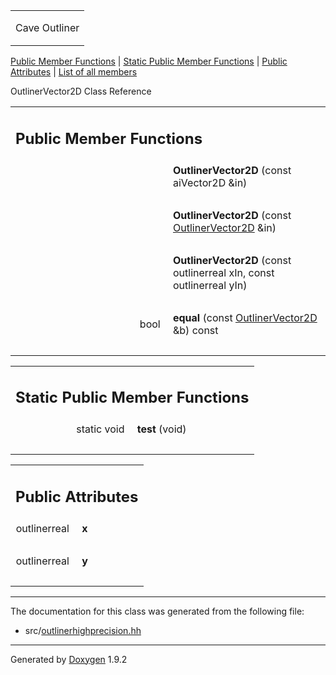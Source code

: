 <table data-cellspacing="0" data-cellpadding="0">
<colgroup>
<col style="width: 100%" />
</colgroup>
<tbody>
<tr class="odd" style="height: 56px;">
<td id="projectalign" style="padding-left: 0.5em"><div id="projectname">
Cave Outliner
</div></td>
</tr>
</tbody>
</table>

[Public Member Functions](#pub-methods) | [Static Public Member
Functions](#pub-static-methods) | [Public Attributes](#pub-attribs) |
[List of all members](class_outliner_vector2_d-members.html)

OutlinerVector2D Class Reference

<table class="memberdecls">
<colgroup>
<col style="width: 50%" />
<col style="width: 50%" />
</colgroup>
<tbody>
<tr class="odd heading">
<td colspan="2"><h2 id="public-member-functions" class="groupheader"><span id="pub-methods"></span> Public Member Functions</h2></td>
</tr>
<tr class="even memitem:a7bbea017cfe65831322f22d8709c7e17">
<td style="text-align: right;" class="memItemLeft" data-valign="top"><span id="a7bbea017cfe65831322f22d8709c7e17"></span>  </td>
<td class="memItemRight" data-valign="bottom"><strong>OutlinerVector2D</strong> (const aiVector2D &amp;in)</td>
</tr>
<tr class="odd separator:a7bbea017cfe65831322f22d8709c7e17">
<td colspan="2" class="memSeparator"> </td>
</tr>
<tr class="even memitem:aefd197feb0e736f53488e2f06e0394f9">
<td style="text-align: right;" class="memItemLeft" data-valign="top"><span id="aefd197feb0e736f53488e2f06e0394f9"></span>  </td>
<td class="memItemRight" data-valign="bottom"><strong>OutlinerVector2D</strong> (const <a href="class_outliner_vector2_d.html" class="el">OutlinerVector2D</a> &amp;in)</td>
</tr>
<tr class="odd separator:aefd197feb0e736f53488e2f06e0394f9">
<td colspan="2" class="memSeparator"> </td>
</tr>
<tr class="even memitem:a17a0d7512dcf1da4cef420a21716c211">
<td style="text-align: right;" class="memItemLeft" data-valign="top"><span id="a17a0d7512dcf1da4cef420a21716c211"></span>  </td>
<td class="memItemRight" data-valign="bottom"><strong>OutlinerVector2D</strong> (const outlinerreal xIn, const outlinerreal yIn)</td>
</tr>
<tr class="odd separator:a17a0d7512dcf1da4cef420a21716c211">
<td colspan="2" class="memSeparator"> </td>
</tr>
<tr class="even memitem:aa21f5f0786ba884bda75223d4f8099cc">
<td style="text-align: right;" class="memItemLeft" data-valign="top"><span id="aa21f5f0786ba884bda75223d4f8099cc"></span> bool </td>
<td class="memItemRight" data-valign="bottom"><strong>equal</strong> (const <a href="class_outliner_vector2_d.html" class="el">OutlinerVector2D</a> &amp;b) const</td>
</tr>
<tr class="odd separator:aa21f5f0786ba884bda75223d4f8099cc">
<td colspan="2" class="memSeparator"> </td>
</tr>
</tbody>
</table>

<table class="memberdecls">
<colgroup>
<col style="width: 50%" />
<col style="width: 50%" />
</colgroup>
<tbody>
<tr class="odd heading">
<td colspan="2"><h2 id="static-public-member-functions" class="groupheader"><span id="pub-static-methods"></span> Static Public Member Functions</h2></td>
</tr>
<tr class="even memitem:a37be3f76ed2e583ba72f0c8c405cb0e9">
<td style="text-align: right;" class="memItemLeft" data-valign="top"><span id="a37be3f76ed2e583ba72f0c8c405cb0e9"></span> static void </td>
<td class="memItemRight" data-valign="bottom"><strong>test</strong> (void)</td>
</tr>
<tr class="odd separator:a37be3f76ed2e583ba72f0c8c405cb0e9">
<td colspan="2" class="memSeparator"> </td>
</tr>
</tbody>
</table>

<table class="memberdecls">
<colgroup>
<col style="width: 50%" />
<col style="width: 50%" />
</colgroup>
<tbody>
<tr class="odd heading">
<td colspan="2"><h2 id="public-attributes" class="groupheader"><span id="pub-attribs"></span> Public Attributes</h2></td>
</tr>
<tr class="even memitem:a3947a056922d4ff8046f38ec366c57de">
<td style="text-align: right;" class="memItemLeft" data-valign="top"><span id="a3947a056922d4ff8046f38ec366c57de"></span> outlinerreal </td>
<td class="memItemRight" data-valign="bottom"><strong>x</strong></td>
</tr>
<tr class="odd separator:a3947a056922d4ff8046f38ec366c57de">
<td colspan="2" class="memSeparator"> </td>
</tr>
<tr class="even memitem:a786083ebecf5558b495239745816eac4">
<td style="text-align: right;" class="memItemLeft" data-valign="top"><span id="a786083ebecf5558b495239745816eac4"></span> outlinerreal </td>
<td class="memItemRight" data-valign="bottom"><strong>y</strong></td>
</tr>
<tr class="odd separator:a786083ebecf5558b495239745816eac4">
<td colspan="2" class="memSeparator"> </td>
</tr>
</tbody>
</table>

------------------------------------------------------------------------

The documentation for this class was generated from the following file:

-   src/<a href="outlinerhighprecision_8hh_source.html" class="el">outlinerhighprecision.hh</a>

------------------------------------------------------------------------

<span class="small">Generated
by [Doxygen](https://www.doxygen.org/index.html)
1.9.2</span>
